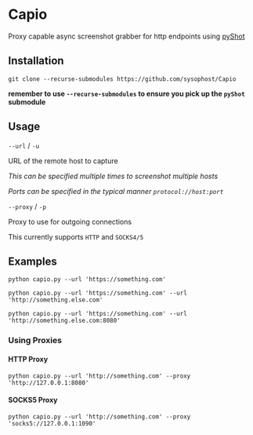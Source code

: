 # Capio
Proxy capable async screenshot grabber for http endpoints using [pyShot](https://github.com/sysophost/pyShot)

## Installation
`git clone --recurse-submodules https://github.com/sysophost/Capio`

**remember to use `--recurse-submodules` to ensure you pick up the `pyShot` submodule**

## Usage
`--url` / `-u`

URL of the remote host to capture

*This can be specified multiple times to screenshot multiple hosts*

*Ports can be specified in the typical manner `protocol://host:port`*

`--proxy` /  `-p`

Proxy to use for outgoing connections

This currently supports `HTTP` and `SOCKS4/5`

## Examples
`python capio.py --url 'https://something.com'`

`python capio.py --url 'https://something.com' --url 'http://something.else.com'`

`python capio.py --url 'https://something.com' --url 'http://something.else.com:8080'`

### Using Proxies
#### HTTP Proxy
`python capio.py --url 'http://something.com' --proxy 'http://127.0.0.1:8080'`

#### SOCKS5 Proxy
`python capio.py --url 'http://something.com' --proxy 'socks5://127.0.0.1:1090'`